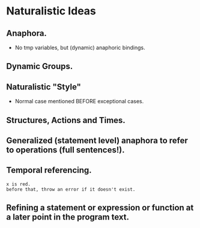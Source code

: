 # Naturalistic Ideas

## Anaphora.

* No tmp variables, but (dynamic) anaphoric bindings.

## Dynamic Groups.

## Naturalistic "Style"
* Normal case mentioned BEFORE exceptional cases.

## Structures, Actions and Times.

## Generalized (statement level) anaphora to refer to operations (full sentences!).

## Temporal referencing.
```
x is red.
before that, throw an error if it doesn't exist.
```
## Refining a statement or expression or function at a later point in the program text.








